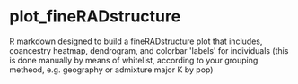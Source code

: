 # plot_fineRADstructure
R markdown designed to build a fineRADstructure plot that includes, coancestry heatmap, dendrogram, and colorbar 'labels' for individuals (this is done manually by means of whitelist, according to your grouping metheod, e.g. geography or admixture major K by pop)
